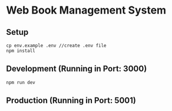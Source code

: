 # Web Book Management System

## Setup

```
cp env.example .env //create .env file
npm install
```

## Development (Running in Port: 3000)

```
npm run dev
```

## Production (Running in Port: 5001)